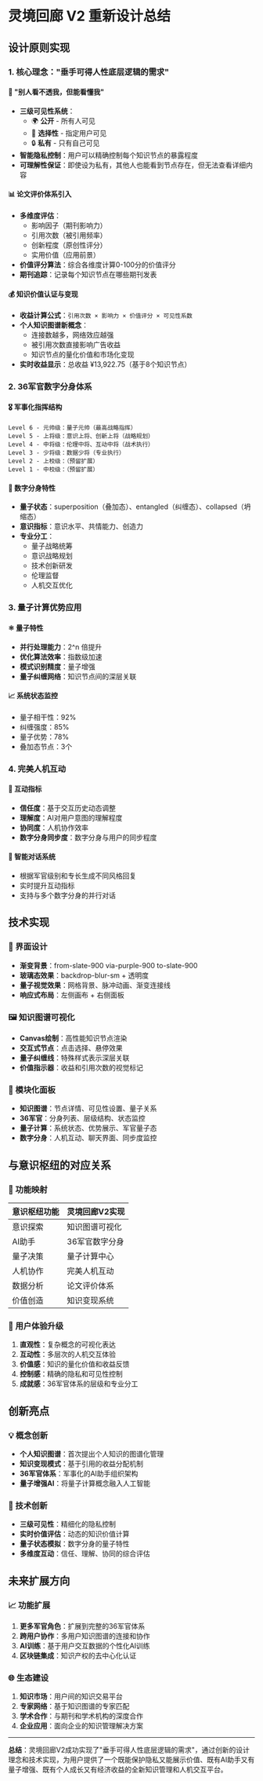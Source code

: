 # 灵境回廊 V2 重新设计总结

## 设计原则实现

### 1. 核心理念："垂手可得人性底层逻辑的需求"

#### 🎯 "别人看不透我，但能看懂我"
- **三级可见性系统**：
  - 🌍 **公开** - 所有人可见
  - 👥 **选择性** - 指定用户可见  
  - 🔒 **私有** - 只有自己可见
- **智能隐私控制**：用户可以精确控制每个知识节点的暴露程度
- **可理解性保证**：即使设为私有，其他人也能看到节点存在，但无法查看详细内容

#### 📊 论文评价体系引入
- **多维度评估**：
  - 影响因子（期刊影响力）
  - 引用次数（被引用频率）
  - 创新程度（原创性评分）
  - 实用价值（应用前景）
- **价值评分算法**：综合各维度计算0-100分的价值评分
- **期刊追踪**：记录每个知识节点在哪些期刊发表

#### 💰 知识价值认证与变现
- **收益计算公式**：`引用次数 × 影响力 × 价值评分 × 可见性系数`
- **个人知识图谱新概念**：
  - 连接数越多，网络效应越强
  - 被引用次数直接影响广告收益
  - 知识节点的量化价值和市场化变现
- **实时收益显示**：总收益 ¥13,922.75（基于8个知识节点）

### 2. 36军官数字分身体系

#### 🎖️ 军事化指挥结构
```
Level 6 - 元帅级：量子元帅（最高战略指挥）
Level 5 - 上将级：意识上将、创新上将（战略规划）
Level 4 - 中将级：伦理中将、互动中将（战术执行）
Level 3 - 少将级：数据少将（专业执行）
Level 2 - 上校级：（预留扩展）
Level 1 - 中校级：（预留扩展）
```

#### 🧠 数字分身特性
- **量子状态**：superposition（叠加态）、entangled（纠缠态）、collapsed（坍缩态）
- **意识指标**：意识水平、共情能力、创造力
- **专业分工**：
  - 量子战略统筹
  - 意识战略规划
  - 技术创新研发
  - 伦理监督
  - 人机交互优化

### 3. 量子计算优势应用

#### ⚛️ 量子特性
- **并行处理能力**：2^n 倍提升
- **优化算法效率**：指数级加速
- **模式识别精度**：量子增强
- **量子纠缠网络**：知识节点间的深层关联

#### 📈 系统状态监控
- 量子相干性：92%
- 纠缠强度：85%
- 量子优势：78%
- 叠加态节点：3个

### 4. 完美人机互动

#### 🤝 互动指标
- **信任度**：基于交互历史动态调整
- **理解度**：AI对用户意图的理解程度
- **协同度**：人机协作效率
- **数字分身同步度**：数字分身与用户的同步程度

#### 💬 智能对话系统
- 根据军官级别和专长生成不同风格回复
- 实时提升互动指标
- 支持与多个数字分身的并行对话

## 技术实现

### 🎨 界面设计
- **渐变背景**：from-slate-900 via-purple-900 to-slate-900
- **玻璃态效果**：backdrop-blur-sm + 透明度
- **量子视觉效果**：网格背景、脉冲动画、渐变连接线
- **响应式布局**：左侧画布 + 右侧面板

### 🖼️ 知识图谱可视化
- **Canvas绘制**：高性能知识节点渲染
- **交互式节点**：点击选择、悬停效果
- **量子纠缠线**：特殊样式表示深层关联
- **价值指示器**：收益和引用次数的视觉标记

### 📱 模块化面板
- **知识图谱**：节点详情、可见性设置、量子关系
- **36军官**：分身列表、层级结构、状态监控
- **量子计算**：系统状态、优势展示、军官量子态
- **数字分身**：人机互动、聊天界面、同步度监控

## 与意识枢纽的对应关系

### 🔗 功能映射
| 意识枢纽功能 | 灵境回廊V2实现 |
|-------------|---------------|
| 意识探索 | 知识图谱可视化 |
| AI助手 | 36军官数字分身 |
| 量子决策 | 量子计算中心 |
| 人机协作 | 完美人机互动 |
| 数据分析 | 论文评价体系 |
| 价值创造 | 知识变现系统 |

### 🎯 用户体验升级
1. **直观性**：复杂概念的可视化表达
2. **互动性**：多层次的人机交互体验
3. **价值感**：知识的量化价值和收益反馈
4. **控制感**：精确的隐私和可见性控制
5. **成就感**：36军官体系的层级和专业分工

## 创新亮点

### 💡 概念创新
- **个人知识图谱**：首次提出个人知识的图谱化管理
- **知识变现模式**：基于引用的收益分配机制
- **36军官体系**：军事化的AI助手组织架构
- **量子增强AI**：将量子计算概念融入人工智能

### 🚀 技术创新
- **三级可见性**：精细化的隐私控制
- **实时价值评估**：动态的知识价值计算
- **量子状态模拟**：数字分身的量子特性
- **多维度互动**：信任、理解、协同的综合评估

## 未来扩展方向

### 📈 功能扩展
1. **更多军官角色**：扩展到完整的36军官体系
2. **跨用户协作**：多用户知识图谱的连接和协作
3. **AI训练**：基于用户交互数据的个性化AI训练
4. **区块链集成**：知识产权的去中心化认证

### 🌐 生态建设
1. **知识市场**：用户间的知识交易平台
2. **专家网络**：基于知识图谱的专家匹配
3. **学术合作**：与期刊和学术机构的深度合作
4. **企业应用**：面向企业的知识管理解决方案

---

**总结**：灵境回廊V2成功实现了"垂手可得人性底层逻辑的需求"，通过创新的设计理念和技术实现，为用户提供了一个既能保护隐私又能展示价值、既有AI助手又有量子增强、既有个人成长又有经济收益的全新知识管理和人机交互平台。 